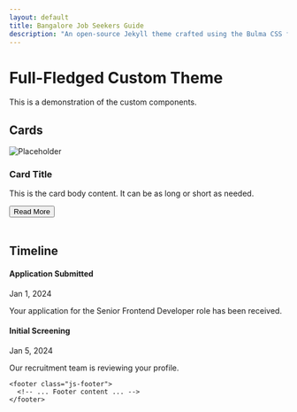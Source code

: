 ```yaml
---
layout: default
title: Bangalore Job Seekers Guide
description: "An open-source Jekyll theme crafted using the Bulma CSS framework. This theme utilizes Bulma SCSS, making it incredibly easy to customize and adapt to your specific needs. With over 7 layouts and 10+ collections"
---
```

<div class="js-container">
        <h1 class="h1">Full-Fledged Custom Theme</h1>
        <p>This is a demonstration of the custom components.</p>
        <h2 class="h2">Cards</h2>
        <div class="js-grid js-grid--cols-3 js-grid--cols-md-1">
            <div class="js-card">
                <div class="js-card__image">
                    <img src="https://via.placeholder.com/400x225" alt="Placeholder">
                </div>
                <div class="js-card__content">
                    <h3 class="js-card__title">Card Title</h3>
                    <div class="js-card__body">
                        <p>This is the card body content. It can be as long or short as needed.</p>
                    </div>
                </div>
                <div class="js-card__footer">
                    <button class="js-button js-button--primary">Read More</button>
                </div>
            </div>
            <!-- ... more cards ... -->
        </div>
        <h2 class="h2" style="margin-top: 3rem;">Timeline</h2>
        <div class="js-timeline">
            <div class="js-timeline__item">
                <div class="js-timeline__header">
                    <h4 class="js-timeline__title">Application Submitted</h4>
                    <span class="js-timeline__date">Jan 1, 2024</span>
                </div>
                <p class="js-timeline__body">Your application for the Senior Frontend Developer role has been received.</p>
            </div>
            <div class="js-timeline__item">
                <div class="js-timeline__header">
                    <h4 class="js-timeline__title">Initial Screening</h4>
                    <span class="js-timeline__date">Jan 5, 2024</span>
                </div>
                <p class="js-timeline__body">Our recruitment team is reviewing your profile.</p>
            </div>
        </div>
    </div>
    
    <footer class="js-footer">
      <!-- ... Footer content ... -->
    </footer>